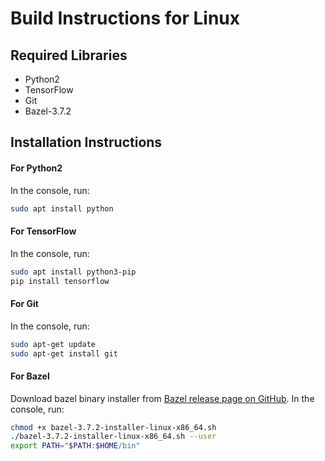 # Build Instructions for Linux

## Required Libraries
*   Python2
*   TensorFlow
*   Git
*   Bazel-3.7.2


## Installation Instructions

#### For Python2
In the console, run:
```bash
sudo apt install python
```

#### For TensorFlow
In the console, run:
```bash
sudo apt install python3-pip
pip install tensorflow
```

#### For Git
In the console, run:
```bash
sudo apt-get update
sudo apt-get install git
```

#### For Bazel
Download bazel binary installer from [Bazel release page on GitHub](https://github.com/bazelbuild/bazel/releases/tag/3.7.2). 
In the console, run:
```bash
chmod +x bazel-3.7.2-installer-linux-x86_64.sh
./bazel-3.7.2-installer-linux-x86_64.sh --user
export PATH="$PATH:$HOME/bin"
```
